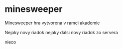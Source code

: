 # minesweeper
Minesweeper hra vytvorena v ramci akademie

Nejaky novy riadok
nejaky dalsi novy riadok zo servera

nieco
